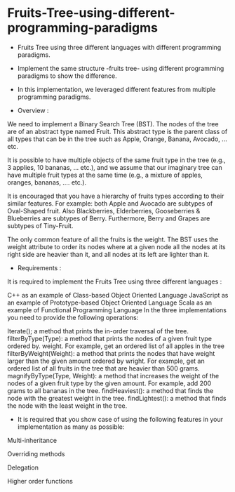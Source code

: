 # Fruits-Tree-using-different-programming-paradigms
- Fruits Tree using three different languages with different programming paradigms.

- Implement the same structure -fruits tree- using different programming paradigms to show the difference.

- In this implementation, we leveraged different features from multiple programming paradigms.

- Overview :

We need to implement a Binary Search Tree (BST). The nodes of the tree are of an abstract type named Fruit. This abstract type is the parent class of all types that can be in the tree such as Apple, Orange, Banana, Avocado, … etc.

It is possible to have multiple objects of the same fruit type in the tree (e.g., 3 applies, 10 bananas, … etc.), and we assume that our imaginary tree can have multiple fruit types at the same time (e.g., a mixture of apples, oranges, bananas, …. etc.).

It is encouraged that you have a hierarchy of fruits types according to their similar features. For example: both Apple and Avocado are subtypes of Oval-Shaped fruit. Also Blackberries, Elderberries, Gooseberries & Blueberries are subtypes of Berry. Furthermore, Berry and Grapes are subtypes of Tiny-Fruit.

The only common feature of all the fruits is the weight. The BST uses the weight attribute to order its nodes where at a given node all the nodes at its right side are heavier than it, and all nodes at its left are lighter than it.

- Requirements :

It is required to implement the Fruits Tree using three different languages :

C++ as an example of Class-based Object Oriented Language
JavaScript as an example of Prototype-based Object Oriented Language
Scala as an example of Functional Programming Language
In the three implementations you need to provide the following operations:

Iterate(); a method that prints the in-order traversal of the tree.
filterByType(Type): a method that prints the nodes of a given fruit type ordered by. weight. For example, get an ordered list of all apples in the tree
filterByWeight(Weight): a method that prints the nodes that have weight larger than the given amount ordered by wright. For example, get an ordered list of all fruits in the tree that are heavier than 500 grams.
magnifyByType(Type, Weight): a method that increases the weight of the nodes of a given fruit type by the given amount. For example, add 200 grams to all bananas in the tree.
findHeaviest(): a method that finds the node with the greatest weight in the tree.
findLightest(): a method that finds the node with the least weight in the tree.
- It is required that you show case of using the following features in your implementation as many as possible:

Multi-inheritance

Overriding methods

Delegation

Higher order functions
